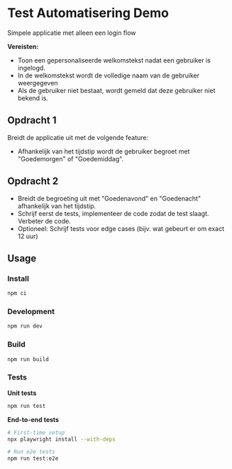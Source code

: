 # Test Automatisering Demo

Simpele applicatie met alleen een login flow

**Vereisten:**

- Toon een gepersonaliseerde welkomstekst nadat een gebruiker is ingelogd.
- In de welkomstekst wordt de volledige naam van de gebruiker weergegeven
- Als de gebruiker niet bestaat, wordt gemeld dat deze gebruiker niet bekend is.

## Opdracht 1

Breidt de applicatie uit met de volgende feature:

- Afhankelijk van het tijdstip wordt de gebruiker begroet met "Goedemorgen" of "Goedemiddag".

## Opdracht 2

- Breidt de begroeting uit met "Goedenavond" en "Goedenacht" afhankelijk van het tijdstip.
- Schrijf eerst de tests, implementeer de code zodat de test slaagt. Verbeter de code.
- Optioneel: Schrijf tests voor edge cases (bijv. wat gebeurt er om exact 12 uur)

## Usage

### Install

```sh
npm ci
```

### Development

```sh
npm run dev
```

### Build

```sh
npm run build
```

### Tests

**Unit tests**

```sh
npm run test
```

**End-to-end tests**

```sh
# First-time setup
npx playwright install --with-deps

# Run e2e tests
npm run test:e2e
```
